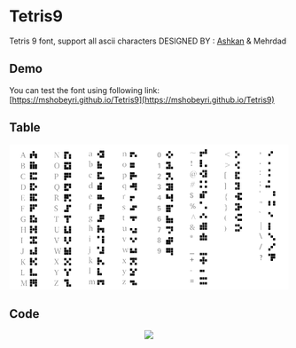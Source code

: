 # Tetris9
Tetris 9 font, support all ascii characters
DESIGNED BY : [Ashkan](https://github.com/Ashkanph) & Mehrdad

## Demo

You can test the font using following link:
[https://mshobeyri.github.io/Tetris9](https://mshobeyri.github.io/Tetris9)

## Table

<p align="center">
  <img src="./tetris9 font.png">
</p>

## Code

<p align="center">
  <img src="./code.png">
</p>
